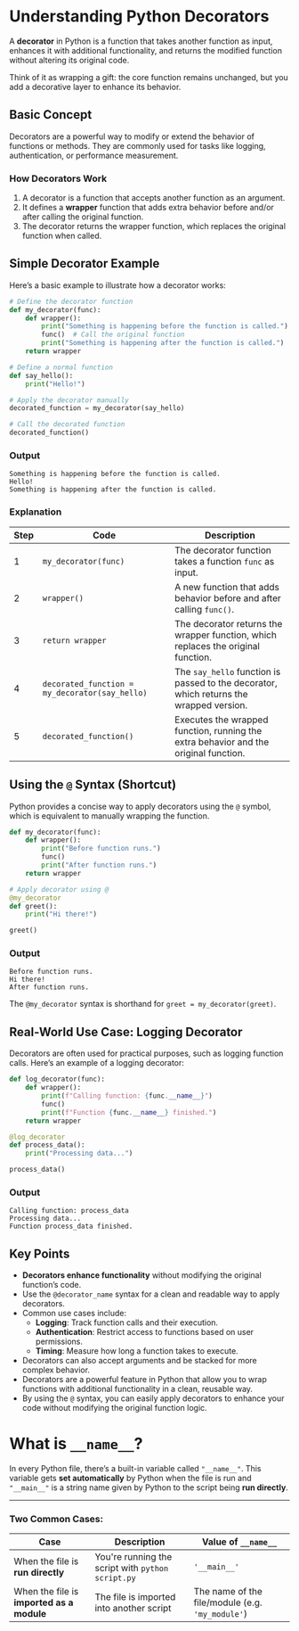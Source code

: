 # Understanding Python Decorators

A **decorator** in Python is a function that takes another function as input, enhances it with additional functionality, and returns the modified function without altering its original code.

Think of it as wrapping a gift: the core function remains unchanged, but you add a decorative layer to enhance its behavior.

## Basic Concept

Decorators are a powerful way to modify or extend the behavior of functions or methods. They are commonly used for tasks like logging, authentication, or performance measurement.

### How Decorators Work

1. A decorator is a function that accepts another function as an argument.
2. It defines a **wrapper** function that adds extra behavior before and/or after calling the original function.
3. The decorator returns the wrapper function, which replaces the original function when called.

## Simple Decorator Example

Here’s a basic example to illustrate how a decorator works:

```python
# Define the decorator function
def my_decorator(func):
    def wrapper():
        print("Something is happening before the function is called.")
        func()  # Call the original function
        print("Something is happening after the function is called.")
    return wrapper

# Define a normal function
def say_hello():
    print("Hello!")

# Apply the decorator manually
decorated_function = my_decorator(say_hello)

# Call the decorated function
decorated_function()
```

### Output

```
Something is happening before the function is called.
Hello!
Something is happening after the function is called.
```

### Explanation

| Step | Code | Description |
| --- | --- | --- |
| 1 | `my_decorator(func)` | The decorator function takes a function `func` as input. |
| 2 | `wrapper()` | A new function that adds behavior before and after calling `func()`. |
| 3 | `return wrapper` | The decorator returns the wrapper function, which replaces the original function. |
| 4 | `decorated_function = my_decorator(say_hello)` | The `say_hello` function is passed to the decorator, which returns the wrapped version. |
| 5 | `decorated_function()` | Executes the wrapped function, running the extra behavior and the original function. |

## Using the `@` Syntax (Shortcut)

Python provides a concise way to apply decorators using the `@` symbol, which is equivalent to manually wrapping the function.

```python
def my_decorator(func):
    def wrapper():
        print("Before function runs.")
        func()
        print("After function runs.")
    return wrapper

# Apply decorator using @
@my_decorator
def greet():
    print("Hi there!")

greet()
```

### Output

```
Before function runs.
Hi there!
After function runs.
```

The `@my_decorator` syntax is shorthand for `greet = my_decorator(greet)`.

## Real-World Use Case: Logging Decorator

Decorators are often used for practical purposes, such as logging function calls. Here’s an example of a logging decorator:

```python
def log_decorator(func):
    def wrapper():
        print(f"Calling function: {func.__name__}")
        func()
        print(f"Function {func.__name__} finished.")
    return wrapper

@log_decorator
def process_data():
    print("Processing data...")

process_data()
```

### Output

```
Calling function: process_data
Processing data...
Function process_data finished.
```

## Key Points

- **Decorators enhance functionality** without modifying the original function’s code.
- Use the `@decorator_name` syntax for a clean and readable way to apply decorators.
- Common use cases include:
  - **Logging**: Track function calls and their execution.
  - **Authentication**: Restrict access to functions based on user permissions.
  - **Timing**: Measure how long a function takes to execute.
- Decorators can also accept arguments and be stacked for more complex behavior.
- Decorators are a powerful feature in Python that allow you to wrap functions with additional functionality in a clean, reusable way.
- By using the `@` syntax, you can easily apply decorators to enhance your code without modifying the original function logic.

# What is `__name__`?

In every Python file, there’s a built-in variable called `"__name__"`. This variable gets **set automatically** by Python when the file is run and `"__main__"` is a string name given by Python to the script being **run directly**.

---

### Two Common Cases:

| Case | Description | Value of `__name__` |
| --- | --- | --- |
| When the file is **run directly** | You're running the script with `python script.py` | `'__main__'` |
| When the file is **imported as a module** | The file is imported into another script | The name of the file/module (e.g. `'my_module'`) |
